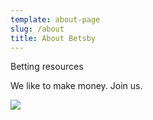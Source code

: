 ```yaml
---
template: about-page
slug: /about
title: About Betsby
---
```

Betting resources

We like to make money. Join us.

![](/assets/sportsbook.jpeg)
